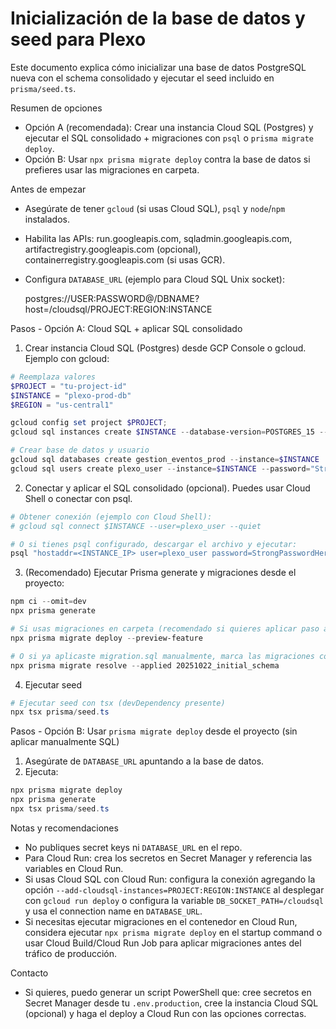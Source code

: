 Inicialización de la base de datos y seed para Plexo
===============================================

Este documento explica cómo inicializar una base de datos PostgreSQL nueva con el schema consolidado
y ejecutar el seed incluido en `prisma/seed.ts`.

Resumen de opciones
- Opción A (recomendada): Crear una instancia Cloud SQL (Postgres) y ejecutar el SQL consolidado + migraciones con `psql` o `prisma migrate deploy`.
- Opción B: Usar `npx prisma migrate deploy` contra la base de datos si prefieres usar las migraciones en carpeta.

Antes de empezar
- Asegúrate de tener `gcloud` (si usas Cloud SQL), `psql` y `node`/`npm` instalados.
- Habilita las APIs: run.googleapis.com, sqladmin.googleapis.com, artifactregistry.googleapis.com (opcional), containerregistry.googleapis.com (si usas GCR).
- Configura `DATABASE_URL` (ejemplo para Cloud SQL Unix socket):

  postgres://USER:PASSWORD@/DBNAME?host=/cloudsql/PROJECT:REGION:INSTANCE

Pasos - Opción A: Cloud SQL + aplicar SQL consolidado
1) Crear instancia Cloud SQL (Postgres) desde GCP Console o gcloud. Ejemplo con gcloud:

```powershell
# Reemplaza valores
$PROJECT = "tu-project-id"
$INSTANCE = "plexo-prod-db"
$REGION = "us-central1"

gcloud config set project $PROJECT;
gcloud sql instances create $INSTANCE --database-version=POSTGRES_15 --region=$REGION --tier=db-f1-micro

# Crear base de datos y usuario
gcloud sql databases create gestion_eventos_prod --instance=$INSTANCE
gcloud sql users create plexo_user --instance=$INSTANCE --password="StrongPasswordHere"
```

2) Conectar y aplicar el SQL consolidado (opcional). Puedes usar Cloud Shell o conectar con psql.

```powershell
# Obtener conexión (ejemplo con Cloud Shell):
# gcloud sql connect $INSTANCE --user=plexo_user --quiet

# O si tienes psql configurado, descargar el archivo y ejecutar:
psql "hostaddr=<INSTANCE_IP> user=plexo_user password=StrongPasswordHere dbname=gestion_eventos_prod sslmode=require" -f prisma/migrations/20251022_initial_schema/migration.sql
```

3) (Recomendado) Ejecutar Prisma generate y migraciones desde el proyecto:

```powershell
npm ci --omit=dev
npx prisma generate

# Si usas migraciones en carpeta (recomendado si quieres aplicar paso a paso):
npx prisma migrate deploy --preview-feature

# O si ya aplicaste migration.sql manualmente, marca las migraciones como aplicadas:
npx prisma migrate resolve --applied 20251022_initial_schema
```

4) Ejecutar seed

```powershell
# Ejecutar seed con tsx (devDependency presente)
npx tsx prisma/seed.ts
```

Pasos - Opción B: Usar `prisma migrate deploy` desde el proyecto (sin aplicar manualmente SQL)
1) Asegúrate de `DATABASE_URL` apuntando a la base de datos.
2) Ejecuta:

```powershell
npx prisma migrate deploy
npx prisma generate
npx tsx prisma/seed.ts
```

Notas y recomendaciones
- No publiques secret keys ni `DATABASE_URL` en el repo.
- Para Cloud Run: crea los secretos en Secret Manager y referencia las variables en Cloud Run.
- Si usas Cloud SQL con Cloud Run: configura la conexión agregando la opción `--add-cloudsql-instances=PROJECT:REGION:INSTANCE` al desplegar con `gcloud run deploy` o configura la variable `DB_SOCKET_PATH=/cloudsql` y usa el connection name en `DATABASE_URL`.
- Si necesitas ejecutar migraciones en el contenedor en Cloud Run, considera ejecutar `npx prisma migrate deploy` en el startup command o usar Cloud Build/Cloud Run Job para aplicar migraciones antes del tráfico de producción.

Contacto
- Si quieres, puedo generar un script PowerShell que: cree secretos en Secret Manager desde tu `.env.production`, cree la instancia Cloud SQL (opcional) y haga el deploy a Cloud Run con las opciones correctas.
